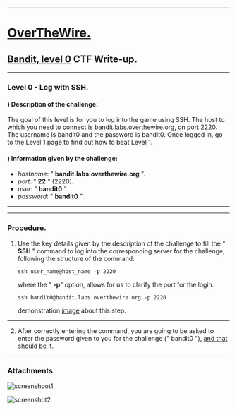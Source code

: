 ------------------------------------------------------------------------

[OverTheWire.](https://overthewire.org/wargames/)
=================================================

[Bandit, level 0](https://overthewire.org/wargames/bandit/bandit0.html) CTF Write-up.
-------------------------------------------------------------------------------------

------------------------------------------------------------------------

### Level 0 - Log with SSH.

#### ) Description of the challenge:

The goal of this level is for you to log into the game using SSH. The
host to which you need to connect is bandit.labs.overthewire.org, on
port 2220. The username is bandit0 and the password is bandit0. Once
logged in, go to the Level 1 page to find out how to beat Level 1.

#### ) Information given by the challenge:

-   *hostname*: \" **bandit.labs.overthewire.org** \".
-   *port*: \" **22** \" (2220).
-   *user*: \" **bandit0** \".
-   *password*: \" **bandit0** \".

------------------------------------------------------------------------

------------------------------------------------------------------------

### Procedure.

1.  Use the key details given by the description of the challenge to
    fill the \" **SSH** \" command to log into the corresponding server
    for the challenge, following the structure of the command:

    `ssh user_name@host_name -p 2220`

    where the \" **-p**\" option, allows for us to clarify the port for
    the login.

    `ssh bandit0@bandit.labs.overthewire.org -p 2220`

    demonstration
    [image](https://user-images.githubusercontent.com/71414554/244929496-54930be3-99a4-4fd0-b27f-bb1feecd2324.png)
    about this step.

------------------------------------------------------------------------

2.  After correctly entering the command, you are going to be asked to
    enter the password given to you for the challenge (\" bandit0 \"),
    [and that should be
    it](https://user-images.githubusercontent.com/71414554/244928379-c531b3ab-136b-4d7c-afd9-338ad99b2644.png).

------------------------------------------------------------------------

### Attachments.

![screenshoot1](https://github.com/frandausmeier/CTF_Write-Ups/assets/71414554/54930be3-99a4-4fd0-b27f-bb1feecd2324)

![screenshot2](https://github.com/frandausmeier/CTF_Write-Ups/assets/71414554/c531b3ab-136b-4d7c-afd9-338ad99b2644)
